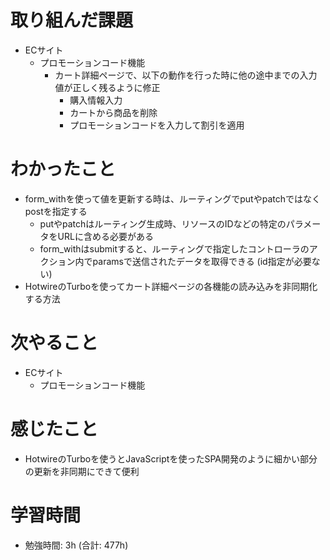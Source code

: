 # 取り組んだ課題 
+ ECサイト
  + プロモーションコード機能
    + カート詳細ページで、以下の動作を行った時に他の途中までの入力値が正しく残るように修正
      + 購入情報入力
      + カートから商品を削除
      + プロモーションコードを入力して割引を適用
# わかったこと 
+ form_withを使って値を更新する時は、ルーティングでputやpatchではなくpostを指定する
  + putやpatchはルーティング生成時、リソースのIDなどの特定のパラメータをURLに含める必要がある
  + form_withはsubmitすると、ルーティングで指定したコントローラのアクション内でparamsで送信されたデータを取得できる (id指定が必要ない)
+ HotwireのTurboを使ってカート詳細ページの各機能の読み込みを非同期化する方法
# 次やること
+ ECサイト
  + プロモーションコード機能 
# 感じたこと
+ HotwireのTurboを使うとJavaScriptを使ったSPA開発のように細かい部分の更新を非同期にできて便利
# 学習時間  
+ 勉強時間: 3h (合計: 477h)






